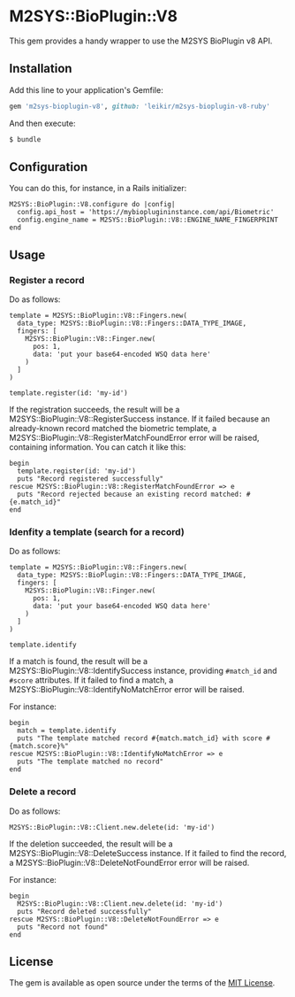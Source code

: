 # M2SYS::BioPlugin::V8

This gem provides a handy wrapper to use the M2SYS BioPlugin v8 API.

## Installation
Add this line to your application's Gemfile:

```ruby
gem 'm2sys-bioplugin-v8', github: 'leikir/m2sys-bioplugin-v8-ruby'
```

And then execute:
```bash
$ bundle
```

## Configuration

You can do this, for instance, in a Rails initializer:
```
M2SYS::BioPlugin::V8.configure do |config|
  config.api_host = 'https://mybioplugininstance.com/api/Biometric'
  config.engine_name = M2SYS::BioPlugin::V8::ENGINE_NAME_FINGERPRINT
end
```

## Usage

### Register a record

Do as follows:
```
template = M2SYS::BioPlugin::V8::Fingers.new(
  data_type: M2SYS::BioPlugin::V8::Fingers::DATA_TYPE_IMAGE,
  fingers: [
    M2SYS::BioPlugin::V8::Finger.new(
      pos: 1,
      data: 'put your base64-encoded WSQ data here'
    )
  ]
)

template.register(id: 'my-id')
```

If the registration succeeds, the result will be a M2SYS::BioPlugin::V8::RegisterSuccess instance.
If it failed because an already-known record matched the biometric template, a M2SYS::BioPlugin::V8::RegisterMatchFoundError error will be raised, containing information. You can catch it like this:
```
begin
  template.register(id: 'my-id')
  puts "Record registered successfully"
rescue M2SYS::BioPlugin::V8::RegisterMatchFoundError => e
  puts "Record rejected because an existing record matched: #{e.match_id}"
end
```

### Idenfity a template (search for a record)

Do as follows:
```
template = M2SYS::BioPlugin::V8::Fingers.new(
  data_type: M2SYS::BioPlugin::V8::Fingers::DATA_TYPE_IMAGE,
  fingers: [
    M2SYS::BioPlugin::V8::Finger.new(
      pos: 1,
      data: 'put your base64-encoded WSQ data here'
    )
  ]
)

template.identify
```

If a match is found, the result will be a M2SYS::BioPlugin::V8::IdentifySuccess instance, providing `#match_id` and `#score` attributes.
If it failed to find a match, a M2SYS::BioPlugin::V8::IdentifyNoMatchError error will be raised.

For instance:
```
begin
  match = template.identify
  puts "The template matched record #{match.match_id} with score #{match.score}%"
rescue M2SYS::BioPlugin::V8::IdentifyNoMatchError => e
  puts "The template matched no record"
end
```

### Delete a record

Do as follows:
```
M2SYS::BioPlugin::V8::Client.new.delete(id: 'my-id')
```

If the deletion succeeded, the result will be a M2SYS::BioPlugin::V8::DeleteSuccess instance.
If it failed to find the record, a M2SYS::BioPlugin::V8::DeleteNotFoundError error will be raised.

For instance:
```
begin
  M2SYS::BioPlugin::V8::Client.new.delete(id: 'my-id')
  puts "Record deleted successfully"
rescue M2SYS::BioPlugin::V8::DeleteNotFoundError => e
  puts "Record not found"
end
```

## License
The gem is available as open source under the terms of the [MIT License](https://opensource.org/licenses/MIT).

